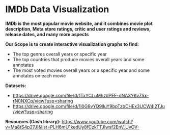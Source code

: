 # IMDb Data Visualization
**IMDb is the most popular movie website, and it combines movie plot description,
Meta store ratings, critic and user ratings and reviews, release dates, and many more aspects**

**Our Scope is to create interactive visualization graphs to find:**
- The top genres overall years or specific year
- The top countries that produce movies overall years and some annotates
- The most voted movies overall years or a specific year and some annotates on each movie

**Datasets:**
- https://drive.google.com/file/d/1TxYCLuMhzdPEE-dNA3YKv7Sx-rN0NXCp/view?usp=sharing
- https://drive.google.com/file/d/1i0G8vYQ9lIuY9bpTzbCHEx3UCW4l2TJu/view?usp=sharing

**Resources (Dash library):** https://www.youtube.com/watch?v=Ma8tS4p27JI&list=PLH6mU1kedUy8fCzkTTJlwsf2EnV_UvOV-
